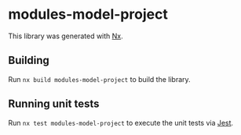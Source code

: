 # modules-model-project

This library was generated with [Nx](https://nx.dev).

## Building

Run `nx build modules-model-project` to build the library.

## Running unit tests

Run `nx test modules-model-project` to execute the unit tests via [Jest](https://jestjs.io).
